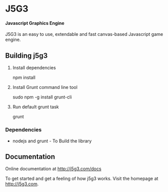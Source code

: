 J5G3 
====

#### Javascript Graphics Engine ####

J5G3 is an easy to use, extendable and fast canvas-based Javascript game engine.

Building j5g3
-------------

1. Install dependencies

    npm install

2. Install Grunt command line tool

    sudo npm -g install grunt-cli 

3. Run default grunt task

    grunt

### Dependencies ###

- nodejs and grunt - To Build the library


Documentation
-------------

Online documentation at <http://j5g3.com/docs>

To get started and get a feeling of how j5g3 works. Visit the homepage at <http://j5g3.com>.

